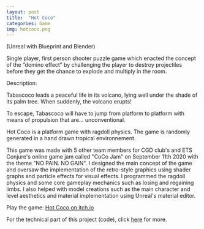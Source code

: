 ```yaml
---
layout: post
title:  "Hot Coco"
categories: Game
img: hotcoco.png
---
```

(Unreal with Blueprint and Blender)

Single player, first person shooter puzzle game which enacted the concept of the “domino effect” by challenging the player to destroy projectiles before they get the chance to explode and multiply in the room.

Description:

Tabascoco leads a peaceful life in its volcano, lying well under the shade of its palm tree. When suddenly, the volcano erupts!

To escape, Tabascoco will have to jump from platform to platform with means of propulsion that are... unconventional.

Hot Coco is a platform game with ragdoll physics. The game is randomly generated in a hand drawn tropical environnement. 

This game was made with 5 other team members for CGD club's and ETS Conjure's online game jam called "CoCo Jam" on September 11th 2020 with the theme "NO PAIN. NO GAIN". I designed the main concept of the game and oversaw the implementation of the retro-style graphics using shader graphs and particle effects for visual effects. I programmed the ragdoll physics and some core gameplay mechanics such as losing and regaining limbs. I also helped with model creations such as the main character and level aesthetics and material implementation using Unreal's material editor.

Play the game: [Hot Coco on itch.io](https://jeremielapointe.itch.io/hot-coco)

For the technical part of this project (code), click <a href="https://github.com/RoseDuf/Hot-Coco"> here</a> for more. 
